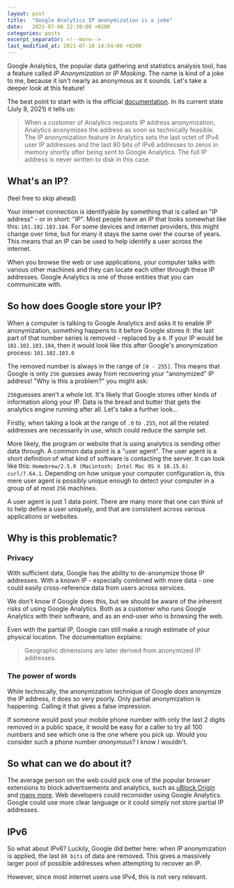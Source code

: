 ```yaml
---
layout: post
title:  "Google Analytics IP anonymization is a joke"
date:   2021-07-08 22:30:00 +0200
categories: posts
excerpt_separator: <!--more-->
last_modified_at: 2021-07-10 14:54:00 +0200
---
```


Google Analytics, the popular data gathering and statistics analysis tool, has a feature called _IP Anonymization_ or _IP Masking_.
The name is kind of a joke to me, because it isn't nearly as anonymous as it sounds. Let's take a deeper look at this feature!

<!--more-->

The best point to start with is the official [documentation](https://support.google.com/analytics/answer/2763052). In its current state (July 8, 2021) it tells us:

> When a customer of Analytics requests IP address anonymization, Analytics anonymizes the address as soon as technically feasible. The IP anonymization feature in Analytics sets the last octet of IPv4 user IP addresses and the last 80 bits of IPv6 addresses to zeros in memory shortly after being sent to Google Analytics. The full IP address is never written to disk in this case.

## What's an IP?

(feel free to skip ahead)

Your internet connection is identifyable by something that is called an "IP address" - or in short: "IP". Most people have an IP that looks somewhat like this: `101.102.103.104`. For some devices and internet providers, this might change over time, but for many it stays the same over the course of years. This means that an IP can be used to help identify a user across the internet.

When you browse the web or use applications, your computer talks with various other machines and they can locate each other through these IP addresses. Google Analytics is one of those entities that you can communicate with.

## So how does Google store your IP?

When a computer is talking to Google Analytics and asks it to enable IP anonymization, something happens to it before Google stores it: the last part of that number series is removed - replaced by a `0`. If your IP would be `101.102.103.104`, then it would look like this after Google's anonymization process: `101.102.103.0`

The removed number is always in the range of `[0 - 255]`. This means that Google is only `256` guesses away from recovering your "anonymized" IP address! "Why is this a problem?" you might ask:

`256`guesses aren't a whole lot. It's likely that Google stores other kinds of information along your IP. Data is the bread and butter that gets the analytics engine running after all. Let's take a further look...

Firstly, when taking a look at the range of `.0` to `.255`, not all the related addresses are necessarily in use, which could reduce the sample set.

More likely, the program or website that is using analytics is sending other data through. A common data point is a "user agent". The user agent is a short definition of what kind of software is contacting the server. It can look like this: `Homebrew/2.5.0 (Macintosh; Intel Mac OS X 10.15.6) curl/7.64.1`. Depending on how unique your computer configuration is, this mere user agent is possibly unique enough to detect your computer in a group of at most `256` machines.

A user agent is just 1 data point. There are many more that one can think of to help define a user uniquely, and that are consistent across various applications or websites.

## Why is this problematic?

### Privacy

With sufficient data, Google has the ability to de-anonymize those IP addresses. With a known IP - especially combined with more data - one could easily cross-reference data from users across services.

We don't know if Google does this, but we should be aware of the inherent risks of using Google Analytics. Both as a customer who runs Google Analytics with their software, and as an end-user who is browsing the web.

Even with the partial IP, Google can still make a rough estimate of your physical location. The documentation explains:

> Geographic dimensions are later derived from anonymized IP addresses.

### The power of words

While technically, the anonymization technique of Google _does_ anonymize the IP address, it does so very poorly. Only partial anonymization is happening. Calling it that gives a false impression.

If someone would post your mobile phone number with only the last 2 digits removed in a public space, it would be easy for a caller to try all 100 numbers and see which one is the one where you pick up. Would you consider such a phone number _anonymous_? I know I wouldn't.


## So what can we do about it?

The average person on the web could pick one of the popular browser extensions to block advertisements and analytics, such as [uBlock Origin](https://ublockorigin.com/) and [many more](https://alternativeto.net/software/ublock-origin/).
Web developers could reconsider using Google Analytics. Google could use more clear language or it could simply not store partial IP addresses.

## IPv6

So what about IPv6? Luckily, Google did better here: when IP anonymization is applied, the last `80 bits` of data are removed.
This gives a massively larger pool of possible addresses when attempting to recover an IP.

However, since most internet users use IPv4, this is not very relevant.

